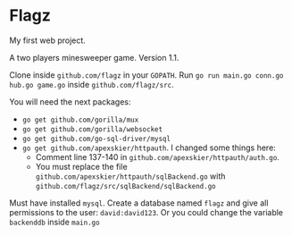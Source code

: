 # Flagz

My first web project.

A two players minesweeper game. Version 1.1.

Clone inside `github.com/flagz` in your `GOPATH`. Run `go run main.go conn.go hub.go game.go` inside `github.com/flagz/src`.

You will need the next packages:

 - `go get github.com/gorilla/mux`
 - `go get github.com/gorilla/websocket`
 - `go get github.com/go-sql-driver/mysql`
 - `go get github.com/apexskier/httpauth`. I changed some things here: 
   - Comment line 137-140 in `github.com/apexskier/httpauth/auth.go`. 
   - You must replace the file `github.com/apexskier/httpauth/sqlBackend.go` with `github.com/flagz/src/sqlBackend/sqlBackend.go`

 Must have installed `mysql`. Create a database named `flagz` and give all permissions to the user: `david:david123`. Or you could change the variable `backenddb` inside `main.go` 
